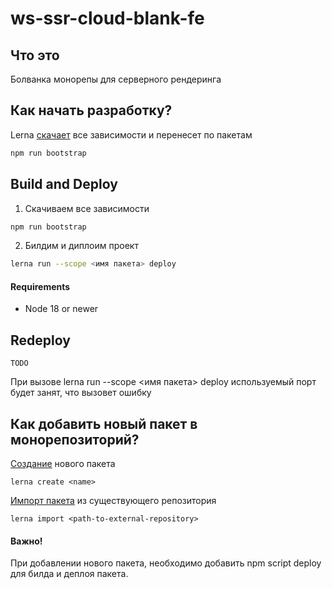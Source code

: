 # ws-ssr-cloud-blank-fe

## Что это
Болванка монорепы для серверного рендеринга

## Как начать разработку?
Lerna [скачает](https://github.com/lerna/lerna/tree/main/commands/bootstrap#readme) все зависимости и перенесет по пакетам
```bash
npm run bootstrap
```
## Build and Deploy
1. Скачиваем все зависимости
 ```bash 
 npm run bootstrap 
 ```
2. Билдим и диплоим проект
```bash 
lerna run --scope <имя пакета> deploy
 ```
#### Requirements
- Node 18 or newer 

## Redeploy
    TODO
При вызове lerna run --scope <имя пакета> deploy используемый порт будет занят, что вызовет ошибку


## Как добавить новый пакет в монорепозиторий?
[Создание](https://github.com/lerna/lerna/tree/main/commands/create#readme) нового пакета
```
lerna create <name>
```
[Импорт пакета](https://github.com/lerna/lerna/tree/main/commands/import#readme) из существующего репозитория
```
lerna import <path-to-external-repository>
```
#### Важно!
При добавлении нового пакета, необходимо добавить npm script deploy для билда и деплоя пакета.

